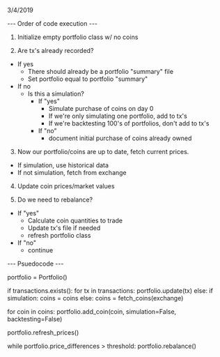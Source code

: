 3/4/2019

--- Order of code execution ---

1. Initialize empty portfolio class w/ no coins

2. Are tx's already recorded?
  - If yes
    - There should already be a portfolio "summary" file
    - Set portfolio equal to portfolio "summary"
  - If no
    - Is this a simulation?
      - If "yes"
        - Simulate purchase of coins on day 0
        - If we're only simulating one portfolio, add to tx's
        - If we're backtesting 100's of portfolios, don't add to tx's
      - If "no"
        - document initial purchase of coins already owned

3. Now our portfolio/coins are up to date, fetch current prices.
  - If simulation, use historical data
  - If not simulation, fetch from exchange

4. Update coin prices/market values

5. Do we need to rebalance?
  - If "yes"
    - Calculate coin quantities to trade
    - Update tx's file if needed
    - refresh portfolio class
  - If "no"
    - continue


--- Psuedocode ---

portfolio = Portfolio()

if transactions.exists():
    for tx in transactions:
        portfolio.update(tx)
else:
  if simulation:
    coins = coins
  else:
    coins = fetch_coins(exchange)

  for coin in coins:
    portfolio.add_coin(coin, simulation=False, backtesting=False)

portfolio.refresh_prices()

while portfolio.price_differences > threshold:
  portfolio.rebalance()
